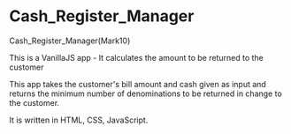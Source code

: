# Cash_Register_Manager
 Cash_Register_Manager(Mark10)

This is a VanillaJS app - It calculates the amount to be returned to the customer

This app takes the customer's bill amount and cash given as input and returns the minimum number of denominations to be returned in change to the customer.

It is written in HTML, CSS, JavaScript.